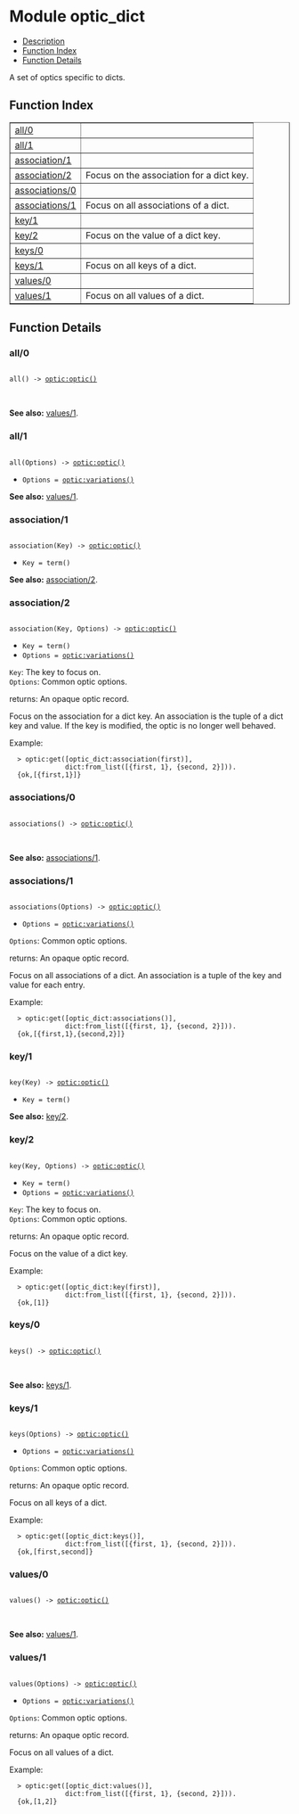 

# Module optic_dict #
* [Description](#description)
* [Function Index](#index)
* [Function Details](#functions)

A set of optics specific to dicts.

<a name="index"></a>

## Function Index ##


<table width="100%" border="1" cellspacing="0" cellpadding="2" summary="function index"><tr><td valign="top"><a href="#all-0">all/0</a></td><td></td></tr><tr><td valign="top"><a href="#all-1">all/1</a></td><td></td></tr><tr><td valign="top"><a href="#association-1">association/1</a></td><td></td></tr><tr><td valign="top"><a href="#association-2">association/2</a></td><td>
Focus on the association for a dict key.</td></tr><tr><td valign="top"><a href="#associations-0">associations/0</a></td><td></td></tr><tr><td valign="top"><a href="#associations-1">associations/1</a></td><td>
Focus on all associations of a dict.</td></tr><tr><td valign="top"><a href="#key-1">key/1</a></td><td></td></tr><tr><td valign="top"><a href="#key-2">key/2</a></td><td>
Focus on the value of a dict key.</td></tr><tr><td valign="top"><a href="#keys-0">keys/0</a></td><td></td></tr><tr><td valign="top"><a href="#keys-1">keys/1</a></td><td>
Focus on all keys of a dict.</td></tr><tr><td valign="top"><a href="#values-0">values/0</a></td><td></td></tr><tr><td valign="top"><a href="#values-1">values/1</a></td><td>
Focus on all values of a dict.</td></tr></table>


<a name="functions"></a>

## Function Details ##

<a name="all-0"></a>

### all/0 ###

<pre><code>
all() -&gt; <a href="optic.md#type-optic">optic:optic()</a>
</code></pre>
<br />

__See also:__ [values/1](#values-1).

<a name="all-1"></a>

### all/1 ###

<pre><code>
all(Options) -&gt; <a href="optic.md#type-optic">optic:optic()</a>
</code></pre>

<ul class="definitions"><li><code>Options = <a href="optic.md#type-variations">optic:variations()</a></code></li></ul>

__See also:__ [values/1](#values-1).

<a name="association-1"></a>

### association/1 ###

<pre><code>
association(Key) -&gt; <a href="optic.md#type-optic">optic:optic()</a>
</code></pre>

<ul class="definitions"><li><code>Key = term()</code></li></ul>

__See also:__ [association/2](#association-2).

<a name="association-2"></a>

### association/2 ###

<pre><code>
association(Key, Options) -&gt; <a href="optic.md#type-optic">optic:optic()</a>
</code></pre>

<ul class="definitions"><li><code>Key = term()</code></li><li><code>Options = <a href="optic.md#type-variations">optic:variations()</a></code></li></ul>

`Key`: The key to focus on.<br />`Options`: Common optic options.<br />

returns: An opaque optic record.

Focus on the association for a dict key. An association is the
tuple of a dict key and value. If the key is modified, the optic is
no longer well behaved.

Example:

```
  > optic:get([optic_dict:association(first)],
              dict:from_list([{first, 1}, {second, 2}])).
  {ok,[{first,1}]}
```

<a name="associations-0"></a>

### associations/0 ###

<pre><code>
associations() -&gt; <a href="optic.md#type-optic">optic:optic()</a>
</code></pre>
<br />

__See also:__ [associations/1](#associations-1).

<a name="associations-1"></a>

### associations/1 ###

<pre><code>
associations(Options) -&gt; <a href="optic.md#type-optic">optic:optic()</a>
</code></pre>

<ul class="definitions"><li><code>Options = <a href="optic.md#type-variations">optic:variations()</a></code></li></ul>

`Options`: Common optic options.<br />

returns: An opaque optic record.

Focus on all associations of a dict. An association is a tuple of
the key and value for each entry.

Example:

```
  > optic:get([optic_dict:associations()],
              dict:from_list([{first, 1}, {second, 2}])).
  {ok,[{first,1},{second,2}]}
```

<a name="key-1"></a>

### key/1 ###

<pre><code>
key(Key) -&gt; <a href="optic.md#type-optic">optic:optic()</a>
</code></pre>

<ul class="definitions"><li><code>Key = term()</code></li></ul>

__See also:__ [key/2](#key-2).

<a name="key-2"></a>

### key/2 ###

<pre><code>
key(Key, Options) -&gt; <a href="optic.md#type-optic">optic:optic()</a>
</code></pre>

<ul class="definitions"><li><code>Key = term()</code></li><li><code>Options = <a href="optic.md#type-variations">optic:variations()</a></code></li></ul>

`Key`: The key to focus on.<br />`Options`: Common optic options.<br />

returns: An opaque optic record.

Focus on the value of a dict key.

Example:

```
  > optic:get([optic_dict:key(first)],
              dict:from_list([{first, 1}, {second, 2}])).
  {ok,[1]}
```

<a name="keys-0"></a>

### keys/0 ###

<pre><code>
keys() -&gt; <a href="optic.md#type-optic">optic:optic()</a>
</code></pre>
<br />

__See also:__ [keys/1](#keys-1).

<a name="keys-1"></a>

### keys/1 ###

<pre><code>
keys(Options) -&gt; <a href="optic.md#type-optic">optic:optic()</a>
</code></pre>

<ul class="definitions"><li><code>Options = <a href="optic.md#type-variations">optic:variations()</a></code></li></ul>

`Options`: Common optic options.<br />

returns: An opaque optic record.

Focus on all keys of a dict.

Example:

```
  > optic:get([optic_dict:keys()],
              dict:from_list([{first, 1}, {second, 2}])).
  {ok,[first,second]}
```

<a name="values-0"></a>

### values/0 ###

<pre><code>
values() -&gt; <a href="optic.md#type-optic">optic:optic()</a>
</code></pre>
<br />

__See also:__ [values/1](#values-1).

<a name="values-1"></a>

### values/1 ###

<pre><code>
values(Options) -&gt; <a href="optic.md#type-optic">optic:optic()</a>
</code></pre>

<ul class="definitions"><li><code>Options = <a href="optic.md#type-variations">optic:variations()</a></code></li></ul>

`Options`: Common optic options.<br />

returns: An opaque optic record.

Focus on all values of a dict.

Example:

```
  > optic:get([optic_dict:values()],
              dict:from_list([{first, 1}, {second, 2}])).
  {ok,[1,2]}
```

